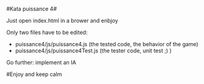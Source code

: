 #Kata puissance 4#

Just open index.html in a brower and enbjoy

Only two files have to be edited:
- puissance4/js/puissance4.js (the tested code, the behavior of the game)
- puissance4/js/puissance4Test.js (the tester code, unit test ;) )


Go further: implement an IA 


#Enjoy and keep calm